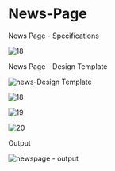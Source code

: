 # News-Page
News Page - Specifications




![18](https://github.com/ra-ghava/News-Page/assets/146189602/a944cc06-11c6-494a-a4c0-e8f0114a89e3)




News Page - Design Template




![news-Design Template](https://github.com/ra-ghava/News-Page/assets/146189602/bf37cb65-3929-4a84-a773-85c58db464e2)










![18](https://github.com/ra-ghava/News-Page/assets/146189602/1e4648cc-512e-41fb-8415-5a0a42347e64)






![19](https://github.com/ra-ghava/News-Page/assets/146189602/dab6a9a6-d069-42ee-ad55-e82b9eba0e51)







![20](https://github.com/ra-ghava/News-Page/assets/146189602/126cdc9d-f409-4d26-9d85-66d2e3e54734)






Output 






![newspage - output](https://github.com/ra-ghava/News-Page/assets/146189602/791e2c11-7ca9-4dff-b49b-206d6ba145b1)
